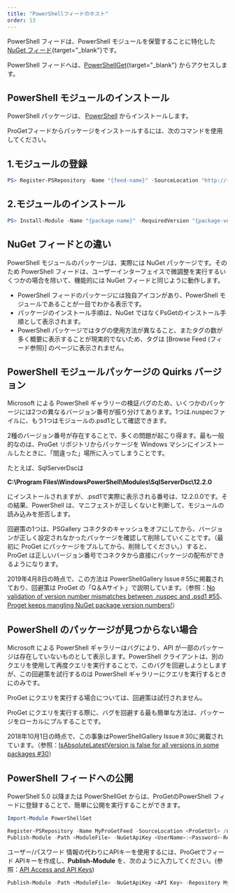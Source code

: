 ```yaml
---
title: "PowerShellフィードのホスト"
order: 13
---
```


PowerShell フィードは、PowerShell モジュールを保管することに特化した [NuGet フィード](/docs/inedo-日本語ヘルフ/proget-jp/フィートリホシトリの作成と管理/外部フィート/jp-proget-feed-nuget){target="_blank"}です。

PowerShell フィードへは、[PowerShellGet](/docs/inedo-日本語ヘルフ/proget-jp/フィートリホシトリの作成と管理/外部フィート/jp-proget-feed-powershell){target="_blank"} からアクセスします。

## PowerShell **モジュールのインストール**

PowerShell パッケージは、 [PowerShell](https://docs.microsoft.com/en-us/powershell/module/PowerShellGet/Install-Module) からインストールします。

ProGetフィードからパッケージをインストールするには、次のコマンドを使用してください。

## **1.モジュールの登録**

```powershell
PS> Register-PSRepository -Name "{feed-name}" -SourceLocation "http://{proget-server}/nuget/{feed-name}/"
```

## **2.モジュールのインストール**

```powershell
PS> Install-Module -Name "{package-name}" -RequiredVersion "{package-version}" -Repository "{feed-name}"
```

## **NuGet フィードとの違い**

PowerShell モジュールのパッケージは、実際には NuGet パッケージです。そのため PowerShell フィードは、ユーザーインターフェイスで微調整を実行するいくつかの場合を除いて、機能的には NuGet フィードと同じように動作します。

- PowerShell フィードのパッケージには独自アイコンがあり、PowerShell モジュールであることが一目でわかる表示です。
- パッケージのインストール手順は、NuGet ではなくPsGetのインストール手順として表示されます。
- PowerShell パッケージではタグの使用方法が異なること、またタグの数が多く概要に表示することが現実的でないため、タグは [Browse Feed (フィード参照)] のページに表示されません。

## **PowerShell モジュールパッケージの Quirks バージョン**

Microsoft による PowerShell ギャラリーの検証バグのため、いくつかのパッケージには2つの異なるバージョン番号が振り分けてあります。1つは.nuspecファイルに、もう1つはモジュールの.psd1として確認できます。

2種のバージョン番号が存在することで、多くの問題が起こり得ます。最も一般的なのは、ProGet リポジトリからパッケージを Windows マシンにインストールしたときに、「間違った」場所に入ってしまうことです。

たとえば、SqlServerDscは

**C:\Program Files\WindowsPowerShell\Modules\SqlServerDsc\12.2.0**

にインストールされますが、.psd1で実際に表示される番号は、12.2.0.0です。その結果、PowerShell は、マニフェストが正しくないと判断して、モジュールの読み込みを拒否します。

回避策の1つは、PSGallery コネクタのキャッシュをオフにしてから、バージョンが正しく設定されなかったパッケージを確認して削除していくことです。（最初に ProGet にパッケージをプルしてから、削除してください。）すると、ProGet は正しいバージョン番号でコネクタから直接にパッケージの配布ができるようになります。

2019年4月8日の時点で、この方法は PowerShellGallery Issue＃55に掲載されており、回避策は ProGet の「Q＆Aサイト」で説明しています。（参照：[No validation of version number mismatches between .nuspec and .psd1 #55](https://github.com/PowerShell/PowerShellGallery/issues/55)、[Proget keeps mangling NuGet package version numbers!](https://forums.inedo.com/topic/2643/proget-keeps-mangling-nuget-package-version-numbers)）

## PowerShell のパッケージが見つからない場合

Microsoft による PowerShell ギャラリーはバグにより、API が一部のパッケージは存在していないものとして表示します。PowerShell クライアントは、別のクエリを使用して再度クエリを実行することで、このバグを回避しようとしますが、この回避策を試行するのは PowerShell ギャラリーにクエリを実行するときにのみです。

ProGet にクエリを実行する場合については、回避策は試行されません。

ProGet にクエリを実行する際に、バグを回避する最も簡単な方法は、パッケージをローカルにプルすることです。

2018年10月1日の時点で、この事象はPowerShellGallery Issue＃30に掲載されています。（参照：[IsAbsoluteLatestVersion is false for all versions in some packages #30](https://github.com/PowerShell/PowerShellGallery/issues/30)）

## **PowerShell フィードへの公開**

PowerShell 5.0 以降または PowerShellGet からは、ProGetのPowerShell フィードに登録することで、簡単に公開を実行することができます。

```powershell
Import-Module PowerShellGet

Register-PSRepository -Name MyProGetFeed -SourceLocation <ProGetUrl> /nuget/<FeedName>/ -PublishLocation <ProGetUrl>/nuget/<FeedName>/
Publish-Module -Path <ModuleFile> -NuGetApiKey <UserName>:<Password>-Repository MyProGetFeed
```

ユーザー/パスワード 情報の代わりにAPIキーを使用するには、ProGetでフィード APIキーを作成し、**Publish-Module** を、次のように入力してください。(参照：[API Access and API Keys](/docs/proget/reference-api/proget-apikeys))

```powershell
Publish-Module -Path <ModuleFile> -NuGetApiKey <API Key> -Repository MyProGetFeed
```